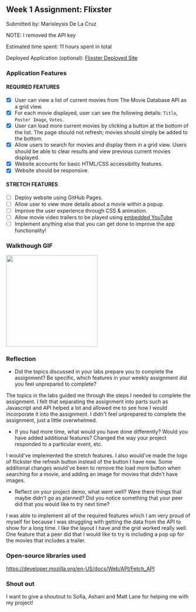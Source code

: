 ## Week 1 Assignment: Flixster

Submitted by: Marisleysis De La Cruz

NOTE: I removed the API key

Estimated time spent: 11 hours spent in total

Deployed Application (optional): [Flixster Deployed Site](ADD_LINK_HERE)

### Application Features

#### REQUIRED FEATURES

- [X] User can view a list of current movies from The Movie Database API as a grid view.
- [X] For each movie displayed, user can see the following details: `Title`, `Poster Image`, `Votes`.
- [X] User can load more current movies by clicking a button at the bottom of the list. The page should not refresh; movies should simply be added to the bottom.
- [X] Allow users to search for movies and display them in a grid view. Users should be able to clear results and view previous current movies displayed.
- [X] Website accounts for basic HTML/CSS accessibility features.
- [X] Website should be responsive.

#### STRETCH FEATURES

- [ ] Deploy website using GitHub Pages. 
- [ ] Allow user to view more details about a movie within a popup.
- [ ] Improve the user experience through CSS & animation.
- [ ] Allow movie video trailers to be played using [embedded YouTube](https://support.google.com/youtube/answer/171780?hl=en)
- [ ] Implement anything else that you can get done to improve the app functionality!

### Walkthough GIF

<img src="http://g.recordit.co/ismjUTU8vG.gif" width=250><br>

### Reflection

* Did the topics discussed in your labs prepare you to complete the assignment? Be specific, which features in your weekly assignment did you feel unprepared to complete?

The topics in the labs guided me through the steps I needed to complete the assignment. I felt that separating the assignment into parts such as Javascript and API helped a lot and allowed me to see how I would incorporate it into the assignment. I didn't feel unprepared to complete the assignment, just a little overwhelmed. 

* If you had more time, what would you have done differently? Would you have added additional features? Changed the way your project responded to a particular event, etc.
  
I would've implemented the stretch features. I also would've made the logo of flickster the refresh button instead of the button I have now. Some additional changes would've been to remove the load more button when searching for a movie, and adding an image for movies that didn't have images. 

* Reflect on your project demo, what went well? Were there things that maybe didn't go as planned? Did you notice something that your peer did that you would like to try next time?

I was able to implement all of the required features which I am very proud of myself for because I was struggling with getting the data from the API to show for a long time. I like the layout I have and the grid worked really well. One feature that a peer did that I would like to try is including a pop up for the movies that includes a trailer. 

### Open-source libraries used

https://developer.mozilla.org/en-US/docs/Web/API/Fetch_API

### Shout out

I want to give a shoutout to Sofia, Ashani and Matt Lane for helping me with my project! 